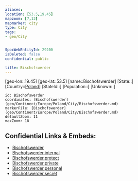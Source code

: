 ```yaml
---
aliases: 
location: [53.5,19.45]
mapzoom: [7,12] 
mapmarker: city 
type: City
tags:
- geo/City


SpocWebEntityId: 29200
isDeleted: false
confidential: public

title: Bischofswerder
---
```

[geo-lon::19.45]
[geo-lat::53.5]
[name::Bischofswerder]
[State::]
[Country::[Poland](geo/Continent/Europe/Poland.md)]
[StateId::]
[Population::]
[Unknown::]


```leaflet
id: Bischofswerder
coordinates: [Bischofswerder](geo/Continent/Europe/Poland/City/Bischofswerder.md)
markerFile: [Bischofswerder](geo/Continent/Europe/Poland/City/Bischofswerder.md)
defaultZoom: 11 
maxZoom: 18
```


## Confidential Links & Embeds: 
- [Bischofswerder](../../../../../../_public/geo/Continent/Europe/Poland/City/Bischofswerder.md) 
- [Bischofswerder.internal](../../../../../../_internal/geo/Continent/Europe/Poland/City/Bischofswerder.internal.md) 
- [Bischofswerder.protect](../../../../../../_protect/geo/Continent/Europe/Poland/City/Bischofswerder.protect.md) 
- [Bischofswerder.private](../../../../../../_private/geo/Continent/Europe/Poland/City/Bischofswerder.private.md) 
- [Bischofswerder.personal](../../../../../../_personal/geo/Continent/Europe/Poland/City/Bischofswerder.personal.md) 
- [Bischofswerder.secret](../../../../../../_secret/geo/Continent/Europe/Poland/City/Bischofswerder.secret.md) 
